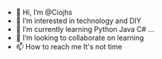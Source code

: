 - 👋 Hi, I’m @Ciojhs
- 👀 I’m interested in technology and DIY
- 🌱 I’m currently learning Python Java C# ...
- 💞️ I’m looking to collaborate on learning
- 📫 How to reach me It's not time

<!---
Ciojhs/Ciojhs is a ✨ special ✨ repository because its `README.md` (this file) appears on your GitHub profile.
You can click the Preview link to take a look at your changes.
--->
